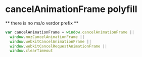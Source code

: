 # cancelAnimationFrame polyfill

** there is no ms/o verdor prefix **

```js
var cancelAnimationFrame = window.cancelAnimationFrame ||
  window.mozCancelAnimationFrame ||
  window.webkitCancelAnimationFrame ||
  window.webkitCancelRequestAnimationFrame ||
  window.clearTimeout
```
